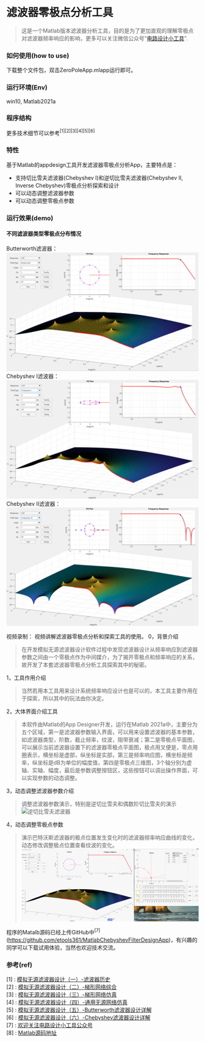 # 滤波器零极点分析工具
> 这是一个Matlab版本滤波器分析工具，目的是为了更加直观的理解零极点对滤波器频率响应的影响，更多可以关注微信公众号"[电路设计小工具](https://mp.weixin.qq.com/s/fxfEnir-hU0YvF9_CWyI6g)".

### 如何使用(how to use)
下载整个文件包，双击ZeroPoleApp.mlapp运行即可。

### 运行环境(Env)
win10, Matlab2021a


### 程序结构

更多技术细节可以参考$^{[1][2][3][4][5][6]}$

### 特性
基于Matlab的appdesign工具开发滤波器零极点分析App，主要特点是：
- 支持切比雪夫滤波器(Chebyshev I)和逆切比雪夫滤波器(Chebyshev II, Inverse Chebyshev)零极点分析探索和设计
- 可以动态调整滤波器参数
- 可以动态调整零极点参数

### 运行效果(demo)

#### 不同滤波器类型零极点分布情况
Butterworth滤波器：
![Butterworth滤波器](Butterworth_PZAna.png)
Chebyshev I滤波器：
![切比雪夫滤波器](ChebyshevI_PZAna.png)
Chebyshev II滤波器：
![逆切比雪夫滤波器](ChebyshevII_PZAna.png)

视频录制：
视频讲解滤波器零极点分析和探索工具的使用。
0，背景介绍
> 在开发模拟无源滤波器设计软件过程中发现滤波器设计从频率响应到滤波器参数之间由一个零极点作为中间媒介，为了揭开零极点和频率响应的关系，故开发了本套滤波器零极点分析工具探索其中的秘密。

1，工具作用介绍
> 当然若用本工具用来设计系统频率响应设计也是可以的，本工具主要作用在于探索，所以其中的玩法由你决定。

2，大体界面介绍工具
> 本软件由Matlab的App Designer开发，运行在Matlab 2021a中，主要分为五个区域，第一是滤波器参数输入界面，可以用来设置滤波器的基本参数，如滤波器类型，阶数，截止频率，纹波，阻带衰减；第二是零极点平面图，可以展示当前滤波器设置下的滤波器零极点平面图，极点用叉便是，零点用圈表示，横坐标是虚部，纵坐标是实部，第三是频率响应图，横坐标是频率，纵坐标是dB为单位的幅度值，第四是零极点三维图，3个轴分别为虚轴、实轴、幅度，最后是参数调整按钮区，这些按钮可以调出操作界面，可以实现参数的动态调整。

3，动态调整滤波器参数介绍
> 调整滤波器参数演示，特别是逆切比雪夫和偶数阶切比雪夫的演示
![逆切比雪夫滤波器](ChebyshevII_PZAna.gif)

4，动态调整零极点参数
> 演示巴特沃斯滤波器的极点位置发生变化时的滤波器频率响应曲线的变化，动态修改调整极点位置查看纹波的变化。
![巴特沃斯滤波器参数修改](Butterworth_PZAna.gif)


程序的Matalb源码已经上传GitHub中$^{[7]}$(https://github.com/etools361/MatlabChebyshevFilterDesignApp)，有兴趣的同学可以下载试用体验，当然也欢迎技术交流。


### 参考(ref)
[1] : [模拟无源滤波器设计（一）-滤波器历史](https://mp.weixin.qq.com/s/wNRHyBHpimjU90bymHp7JA) \
[2] : [模拟无源滤波器设计（二）-梯形网络综合](https://mp.weixin.qq.com/s/3GMQs4WDm683tdAXqyoOgQ) \
[3] : [模拟无源滤波器设计（三）-梯形网络仿真](https://mp.weixin.qq.com/s/nZFx7weLcO-WRKLbP0T4jQ) \
[4] : [模拟无源滤波器设计（四）-通用无源网络仿真](https://mp.weixin.qq.com/s/mllwGShvbh3TWdFRbp9LhQ) \
[5] : [模拟无源滤波器设计（五）-Butterworth滤波器设计详解](https://mp.weixin.qq.com/s/pIMPIh8ize49mxXG4SHT_w) \
[6] : [模拟无源滤波器设计（六）-Chebyshev滤波器设计详解](https://mp.weixin.qq.com/s/6b1HF81X93M9D4yfIAFROw) \
[7] : [欢迎关注电路设计小工具公众号](https://mp.weixin.qq.com/s/fxfEnir-hU0YvF9_CWyI6g) \
[8] : [Matlab源码地址](https://github.com/etools361/MatlabChebyshevFilterDesignApp)
